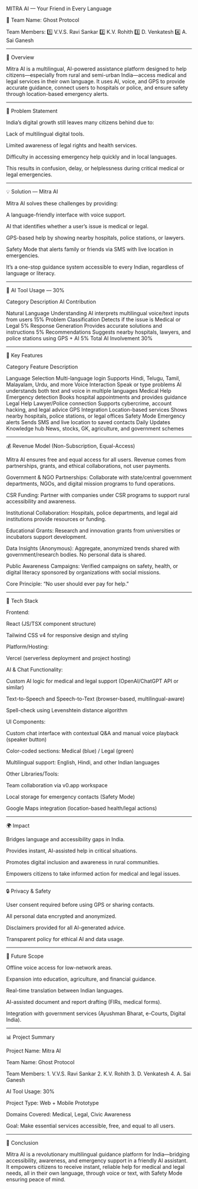 MITRA AI — Your Friend in Every Language

👥 Team Name: Ghost Protocol

Team Members:
1️⃣ V.V.S. Ravi Sankar
2️⃣ K.V. Rohith
3️⃣ D. Venkatesh
4️⃣ A. Sai Ganesh


---

📘 Overview

Mitra AI is a multilingual, AI-powered assistance platform designed to help citizens—especially from rural and semi-urban India—access medical and legal services in their own language.
It uses AI, voice, and GPS to provide accurate guidance, connect users to hospitals or police, and ensure safety through location-based emergency alerts.


---

🚩 Problem Statement

India’s digital growth still leaves many citizens behind due to:

Lack of multilingual digital tools.

Limited awareness of legal rights and health services.

Difficulty in accessing emergency help quickly and in local languages.


This results in confusion, delay, or helplessness during critical medical or legal emergencies.


---

💡 Solution — Mitra AI

Mitra AI solves these challenges by providing:

A language-friendly interface with voice support.

AI that identifies whether a user’s issue is medical or legal.

GPS-based help by showing nearby hospitals, police stations, or lawyers.

Safety Mode that alerts family or friends via SMS with live location in emergencies.


It’s a one-stop guidance system accessible to every Indian, regardless of language or literacy.


---

🧠 AI Tool Usage — 30%

Category	Description	AI Contribution

Natural Language Understanding	AI interprets multilingual voice/text inputs from users	15%
Problem Classification	Detects if the issue is Medical or Legal	5%
Response Generation	Provides accurate solutions and instructions	5%
Recommendations	Suggests nearby hospitals, lawyers, and police stations using GPS + AI	5%
Total AI Involvement		30%



---

🧩 Key Features

Category	Feature	Description

Language Selection	Multi-language login	Supports Hindi, Telugu, Tamil, Malayalam, Urdu, and more
Voice Interaction	Speak or type problems	AI understands both text and voice in multiple languages
Medical Help	Emergency detection	Books hospital appointments and provides guidance
Legal Help	Lawyer/Police connection	Supports cybercrime, account hacking, and legal advice
GPS Integration	Location-based services	Shows nearby hospitals, police stations, or legal offices
Safety Mode	Emergency alerts	Sends SMS and live location to saved contacts
Daily Updates	Knowledge hub	News, stocks, GK, agriculture, and government schemes



---

💰 Revenue Model (Non-Subscription, Equal-Access)

Mitra AI ensures free and equal access for all users. Revenue comes from partnerships, grants, and ethical collaborations, not user payments.

Government & NGO Partnerships: Collaborate with state/central government departments, NGOs, and digital mission programs to fund operations.

CSR Funding: Partner with companies under CSR programs to support rural accessibility and awareness.

Institutional Collaboration: Hospitals, police departments, and legal aid institutions provide resources or funding.

Educational Grants: Research and innovation grants from universities or incubators support development.

Data Insights (Anonymous): Aggregate, anonymized trends shared with government/research bodies. No personal data is shared.

Public Awareness Campaigns: Verified campaigns on safety, health, or digital literacy sponsored by organizations with social missions.


Core Principle: “No user should ever pay for help.”


---

🧱 Tech Stack

Frontend:

React (JS/TSX component structure)

Tailwind CSS v4 for responsive design and styling


Platform/Hosting:

Vercel (serverless deployment and project hosting)


AI & Chat Functionality:

Custom AI logic for medical and legal support (OpenAI/ChatGPT API or similar)

Text-to-Speech and Speech-to-Text (browser-based, multilingual-aware)

Spell-check using Levenshtein distance algorithm


UI Components:

Custom chat interface with contextual Q&A and manual voice playback (speaker button)

Color-coded sections: Medical (blue) / Legal (green)

Multilingual support: English, Hindi, and other Indian languages


Other Libraries/Tools:

Team collaboration via v0.app workspace

Local storage for emergency contacts (Safety Mode)

Google Maps integration (location-based health/legal actions)



---

🌍 Impact

Bridges language and accessibility gaps in India.

Provides instant, AI-assisted help in critical situations.

Promotes digital inclusion and awareness in rural communities.

Empowers citizens to take informed action for medical and legal issues.



---

🔒 Privacy & Safety

User consent required before using GPS or sharing contacts.

All personal data encrypted and anonymized.

Disclaimers provided for all AI-generated advice.

Transparent policy for ethical AI and data usage.



---

🚀 Future Scope

Offline voice access for low-network areas.

Expansion into education, agriculture, and financial guidance.

Real-time translation between Indian languages.

AI-assisted document and report drafting (FIRs, medical forms).

Integration with government services (Ayushman Bharat, e-Courts, Digital India).



---

📊 Project Summary

Project Name: Mitra AI

Team Name: Ghost Protocol

Team Members: 1. V.V.S. Ravi Sankar  2. K.V. Rohith  3. D. Venkatesh  4. A. Sai Ganesh

AI Tool Usage: 30%

Project Type: Web + Mobile Prototype

Domains Covered: Medical, Legal, Civic Awareness

Goal: Make essential services accessible, free, and equal to all users.



---

🏁 Conclusion

Mitra AI is a revolutionary multilingual guidance platform for India—bridging accessibility, awareness, and emergency support in a friendly AI assistant.
It empowers citizens to receive instant, reliable help for medical and legal needs, all in their own language, through voice or text, with Safety Mode ensuring peace of mind.
